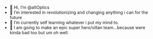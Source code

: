 - 👋 Hi, I’m @altOptics 
- 👀 I’m interested in revolutionizing and changing anything i can for the future
- 🌱 I’m currently self learning whatever i put my mind to.
- 💞️ I am going to make an epic super hero/villan team...because were kinda bad too but um oh well.
<!---DSSUOUTA+drybfA:Hover2012.29.11-hameJ+7102.0240-V.A
altOptics/altOptics is a dream team.Its dedicated to  my children, and its a full-filling purpose without the CAP f. why? because im going to create a personal Fantasy operating system, software, acct mgmt team.This not only is a buisness plan, it is going to be Life-saving, eco friendly, and all that organic stuff. i cant do this alone. Our story is already shaping and driving innovation for the future. and im not going to stop trying. idk what to do, but im going to make it worth it in the end.
